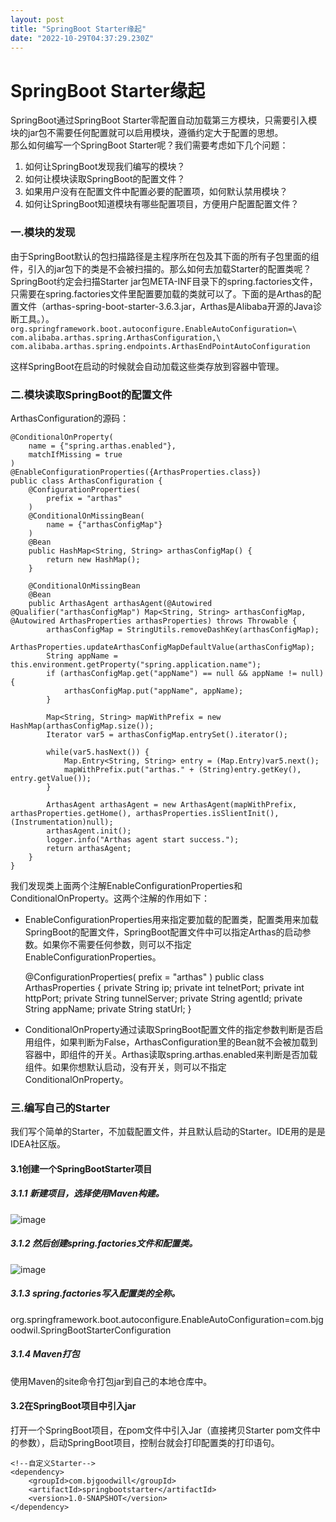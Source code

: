 ```yaml
---
layout: post
title: "SpringBoot Starter缘起"
date: "2022-10-29T04:37:29.230Z"
---
```

SpringBoot Starter缘起
====================

SpringBoot通过SpringBoot Starter零配置自动加载第三方模块，只需要引入模块的jar包不需要任何配置就可以启用模块，遵循约定大于配置的思想。  
那么如何编写一个SpringBoot Starter呢？我们需要考虑如下几个问题：

1.  如何让SpringBoot发现我们编写的模块？
2.  如何让模块读取SpringBoot的配置文件？
3.  如果用户没有在配置文件中配置必要的配置项，如何默认禁用模块？
4.  如何让SpringBoot知道模块有哪些配置项目，方便用户配置配置文件？

### 一.模块的发现

由于SpringBoot默认的包扫描路径是主程序所在包及其下面的所有子包里面的组件，引入的jar包下的类是不会被扫描的。那么如何去加载Starter的配置类呢？  
SpringBoot约定会扫描Starter jar包META-INF目录下的spring.factories文件，只需要在spring.factories文件里配置要加载的类就可以了。下面的是Arthas的配置文件（arthas-spring-boot-starter-3.6.3.jar，Arthas是Alibaba开源的Java诊断工具。）。  
`org.springframework.boot.autoconfigure.EnableAutoConfiguration=\ com.alibaba.arthas.spring.ArthasConfiguration,\ com.alibaba.arthas.spring.endpoints.ArthasEndPointAutoConfiguration`

这样SpringBoot在启动的时候就会自动加载这些类存放到容器中管理。

### 二.模块读取SpringBoot的配置文件

ArthasConfiguration的源码：

    @ConditionalOnProperty(
        name = {"spring.arthas.enabled"},
        matchIfMissing = true
    )
    @EnableConfigurationProperties({ArthasProperties.class})
    public class ArthasConfiguration {
        @ConfigurationProperties(
            prefix = "arthas"
        )
        @ConditionalOnMissingBean(
            name = {"arthasConfigMap"}
        )
        @Bean
        public HashMap<String, String> arthasConfigMap() {
            return new HashMap();
        }
    
        @ConditionalOnMissingBean
        @Bean
        public ArthasAgent arthasAgent(@Autowired @Qualifier("arthasConfigMap") Map<String, String> arthasConfigMap, @Autowired ArthasProperties arthasProperties) throws Throwable {
            arthasConfigMap = StringUtils.removeDashKey(arthasConfigMap);
            ArthasProperties.updateArthasConfigMapDefaultValue(arthasConfigMap);
            String appName = this.environment.getProperty("spring.application.name");
            if (arthasConfigMap.get("appName") == null && appName != null) {
                arthasConfigMap.put("appName", appName);
            }
    
            Map<String, String> mapWithPrefix = new HashMap(arthasConfigMap.size());
            Iterator var5 = arthasConfigMap.entrySet().iterator();
    
            while(var5.hasNext()) {
                Map.Entry<String, String> entry = (Map.Entry)var5.next();
                mapWithPrefix.put("arthas." + (String)entry.getKey(), entry.getValue());
            }
    
            ArthasAgent arthasAgent = new ArthasAgent(mapWithPrefix, arthasProperties.getHome(), arthasProperties.isSlientInit(), (Instrumentation)null);
            arthasAgent.init();
            logger.info("Arthas agent start success.");
            return arthasAgent;
        }
    }
    

我们发现类上面两个注解EnableConfigurationProperties和ConditionalOnProperty。这两个注解的作用如下：

*   EnableConfigurationProperties用来指定要加载的配置类，配置类用来加载SpringBoot的配置文件，SpringBoot配置文件中可以指定Arthas的启动参数。如果你不需要任何参数，则可以不指定EnableConfigurationProperties。

    @ConfigurationProperties(
        prefix = "arthas"
    )
    public class ArthasProperties {
    private String ip;
        private int telnetPort;
        private int httpPort;
        private String tunnelServer;
        private String agentId;
        private String appName;
        private String statUrl;
    }
    

*   ConditionalOnProperty通过读取SpringBoot配置文件的指定参数判断是否启用组件，如果判断为False，ArthasConfiguration里的Bean就不会被加载到容器中，即组件的开关。Arthas读取spring.arthas.enabled来判断是否加载组件。如果你想默认启动，没有开关，则可以不指定ConditionalOnProperty。

### 三.编写自己的Starter

我们写个简单的Starter，不加载配置文件，并且默认启动的Starter。IDE用的是是IDEA社区版。

#### 3.1创建一个SpringBootStarter项目

##### 3.1.1 新建项目，选择使用Maven构建。

![image](https://img2022.cnblogs.com/blog/1348150/202210/1348150-20221028213449507-124698546.png)

##### 3.1.2 然后创建spring.factories文件和配置类。

![image](https://img2022.cnblogs.com/blog/1348150/202210/1348150-20221028213708759-966257665.png)

##### 3.1.3 spring.factories写入配置类的全称。

org.springframework.boot.autoconfigure.EnableAutoConfiguration=com.bjgoodwil.SpringBootStarterConfiguration

##### 3.1.4 Maven打包

使用Maven的site命令打包jar到自己的本地仓库中。

#### 3.2在SpringBoot项目中引入jar

打开一个SpringBoot项目，在pom文件中引入Jar（直接拷贝Starter pom文件中的参数），启动SpringBoot项目，控制台就会打印配置类的打印语句。

    <!--自定义Starter-->
    <dependency>
        <groupId>com.bjgoodwill</groupId>
        <artifactId>springbootstarter</artifactId>
        <version>1.0-SNAPSHOT</version>
    </dependency>